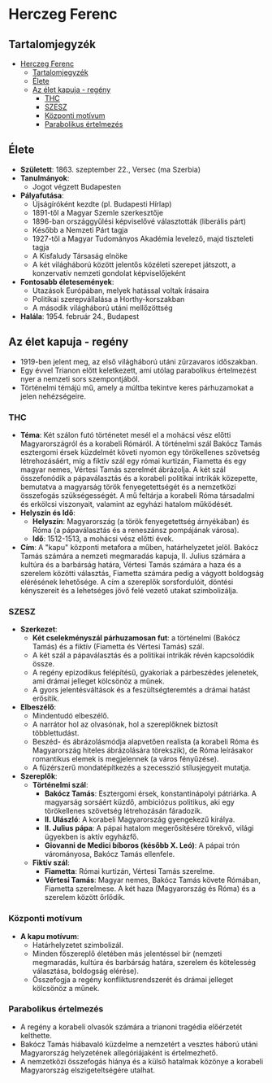 # Herczeg Ferenc

## Tartalomjegyzék
- [Herczeg Ferenc](#herczeg-ferenc)
  - [Tartalomjegyzék](#tartalomjegyzék)
  - [Élete](#élete)
  - [Az élet kapuja - regény](#az-élet-kapuja---regény)
    - [THC](#thc)
    - [SZESZ](#szesz)
    - [Központi motívum](#központi-motívum)
    - [Parabolikus értelmezés](#parabolikus-értelmezés)

## Élete

- **Született**: 1863. szeptember 22., Versec (ma Szerbia)
- **Tanulmányok**:
  - Jogot végzett Budapesten
- **Pályafutása**:
  - Újságíróként kezdte (pl. Budapesti Hírlap)
  - 1891-től a Magyar Szemle szerkesztője
  - 1896-ban országgyűlési képviselővé választották (liberális párt)
  - Később a Nemzeti Párt tagja
  - 1927-től a Magyar Tudományos Akadémia levelező, majd tiszteleti tagja
  - A Kisfaludy Társaság elnöke
  - A két világháború között jelentős közéleti szerepet játszott, a konzervatív nemzeti gondolat képviselőjeként
- **Fontosabb életesemények**:
  - Utazások Európában, melyek hatással voltak írásaira
  - Politikai szerepvállalása a Horthy-korszakban
  - A második világháború utáni mellőzöttség
- **Halála**: 1954. február 24., Budapest

## Az élet kapuja - regény

- 1919-ben jelent meg, az első világháború utáni zűrzavaros időszakban.
- Egy évvel Trianon előtt keletkezett, ami utólag parabolikus értelmezést nyer a nemzeti sors szempontjából.
- Történelmi témájú mű, amely a múltba tekintve keres párhuzamokat a jelen nehézségeire.

### THC

- **Téma**: Két szálon futó történetet mesél el a mohácsi vész előtti Magyarországról és a korabeli Rómáról. A történelmi szál Bakócz Tamás esztergomi érsek küzdelmét követi nyomon egy törökellenes szövetség létrehozásáért, míg a fiktív szál egy római kurtizán, Fiametta és egy magyar nemes, Vértesi Tamás szerelmét ábrázolja. A két szál összefonódik a pápaválasztás és a korabeli politikai intrikák közepette, bemutatva a magyarság török fenyegetettségét és a nemzetközi összefogás szükségességét. A mű feltárja a korabeli Róma társadalmi és erkölcsi viszonyait, valamint az egyházi hatalom működését.
- **Helyszín és Idő**:
  - **Helyszín**: Magyarország (a török fenyegetettség árnyékában) és Róma (a pápaválasztás és a reneszánsz pompájának városa).
  - **Idő**: 1512-1513, a mohácsi vész előtti évek.
- **Cím**: A "kapu" központi metafora a műben, határhelyzetet jelöl. Bakócz Tamás számára a nemzeti megmaradás kapuja, II. Julius számára a kultúra és a barbárság határa, Vértesi Tamás számára a haza és a szerelem közötti választás, Fiametta számára pedig a vágyott boldogság elérésének lehetősége. A cím a szereplők sorsfordulóit, döntési kényszereit és a lehetséges jövő felé vezető utakat szimbolizálja.

### SZESZ

- **Szerkezet**:
  - **Két cselekményszál párhuzamosan fut**: a történelmi (Bakócz Tamás) és a fiktív (Fiametta és Vértesi Tamás) szál.
  - A két szál a pápaválasztás és a politikai intrikák révén kapcsolódik össze.
  - A regény epizodikus felépítésű, gyakoriak a párbeszédes jelenetek, ami drámai jelleget kölcsönöz a műnek.
  - A gyors jelentésváltások és a feszültségteremtés a drámai hatást erősítik.
- **Elbeszélő**:
  - Mindentudó elbeszélő.
  - A narrátor hol az olvasónak, hol a szereplőknek biztosít többlettudást.
  - Beszéd- és ábrázolásmódja alapvetően realista (a korabeli Róma és Magyarország hiteles ábrázolására törekszik), de Róma leírásakor romantikus elemek is megjelennek (a város fényűzése).
  - A füzérszerű mondatépítkezés a szecesszió stílusjegyeit mutatja.
- **Szereplők**:
  - **Történelmi szál**:
      - **Bakócz Tamás**: Esztergomi érsek, konstantinápolyi pátriárka. A magyarság sorsáért küzdő, ambiciózus politikus, aki egy törökellenes szövetség létrehozásán fáradozik.
      - **II. Ulászló**: A korabeli Magyarország gyengekezű királya.
      - **II. Julius pápa**: A pápai hatalom megerősítésére törekvő, világi ügyekben is aktív egyházfő.
      - **Giovanni de Medici bíboros (később X. Leó)**: A pápai trón várományosa, Bakócz Tamás ellenfele.
  - **Fiktív szál**:
    - **Fiametta**: Római kurtizán, Vértesi Tamás szerelme.
    - **Vértesi Tamás**: Magyar nemes, Bakócz Tamás követe Rómában, Fiametta szerelmese. A két haza (Magyarország és Róma) és a szerelem között őrlődik.

### Központi motívum

- **A kapu motívum**:
  - Határhelyzetet szimbolizál.
  - Minden főszereplő életében más jelentéssel bír (nemzeti megmaradás, kultúra és barbárság határa, szerelem és kötelesség választása, boldogság elérése).
  - Összefogja a regény konfliktusrendszerét és drámai jelleget kölcsönöz a műnek.

### Parabolikus értelmezés

- A regény a korabeli olvasók számára a trianoni tragédia előérzetét kelthette.
- Bakócz Tamás hiábavaló küzdelme a nemzetért a vesztes háború utáni Magyarország helyzetének allegóriájaként is értelmezhető.
- A nemzetközi összefogás hiánya és a külső hatalmak közönye a korabeli Magyarország elszigeteltségére utalhat.
